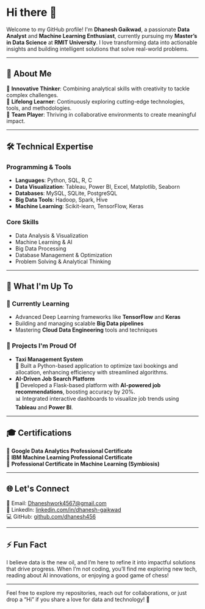 # Hi there 👋  
Welcome to my GitHub profile! I'm **Dhanesh Gaikwad**, a passionate **Data Analyst** and **Machine Learning Enthusiast**, currently pursuing my **Master’s in Data Science** at **RMIT University**. I love transforming data into actionable insights and building intelligent solutions that solve real-world problems.  

---

## 🚀 About Me  
🔹 **Innovative Thinker**: Combining analytical skills with creativity to tackle complex challenges.  
🔹 **Lifelong Learner**: Continuously exploring cutting-edge technologies, tools, and methodologies.  
🔹 **Team Player**: Thriving in collaborative environments to create meaningful impact.  

---

## 🛠️ Technical Expertise  
### **Programming & Tools**  
- **Languages**: Python, SQL, R, C  
- **Data Visualization**: Tableau, Power BI, Excel, Matplotlib, Seaborn  
- **Databases**: MySQL, SQLite, PostgreSQL  
- **Big Data Tools**: Hadoop, Spark, Hive  
- **Machine Learning**: Scikit-learn, TensorFlow, Keras  

### **Core Skills**  
- Data Analysis & Visualization  
- Machine Learning & AI  
- Big Data Processing  
- Database Management & Optimization  
- Problem Solving & Analytical Thinking  

---

## 🌟 What I'm Up To  
### **📖 Currently Learning**  
- Advanced Deep Learning frameworks like **TensorFlow** and **Keras**  
- Building and managing scalable **Big Data pipelines**  
- Mastering **Cloud Data Engineering** tools and techniques  

### **🔨 Projects I'm Proud Of**  
- **Taxi Management System**  
  🚖 Built a Python-based application to optimize taxi bookings and allocation, enhancing efficiency with streamlined algorithms.  
- **AI-Driven Job Search Platform**  
  💼 Developed a Flask-based platform with **AI-powered job recommendations**, boosting accuracy by 20%.  
  📊 Integrated interactive dashboards to visualize job trends using **Tableau** and **Power BI**.

---

## 🎓 Certifications  
🔸 **Google Data Analytics Professional Certificate**  
🔸 **IBM Machine Learning Professional Certificate**  
🔸 **Professional Certificate in Machine Learning (Symbiosis)**  

---

## 🌐 Let's Connect  
📧 Email: [Dhaneshwork4567@gmail.com](mailto:Dhaneshwork4567@gmail.com)  
🔗 LinkedIn: [linkedin.com/in/dhanesh-gaikwad](https://www.linkedin.com/in/dhanesh-gaikwad-56b868250/)  
💻 GitHub: [github.com/dhanesh456](https://github.com/dhanesh456)  

---

## ⚡ Fun Fact  
I believe data is the new oil, and I’m here to refine it into impactful solutions that drive progress. When I’m not coding, you’ll find me exploring new tech, reading about AI innovations, or enjoying a good game of chess!  

---

Feel free to explore my repositories, reach out for collaborations, or just drop a “Hi” if you share a love for data and technology! 🌟
